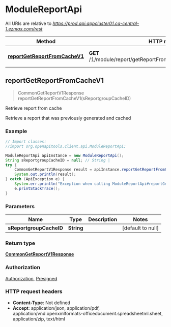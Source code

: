 # ModuleReportApi

All URIs are relative to *https://prod.api.appcluster01.ca-central-1.ezmax.com/rest*

Method | HTTP request | Description
------------- | ------------- | -------------
[**reportGetReportFromCacheV1**](ModuleReportApi.md#reportGetReportFromCacheV1) | **GET** /1/module/report/getReportFromCache/{sReportgroupCacheID} | Retrieve report from cache



## reportGetReportFromCacheV1

> CommonGetReportV1Response reportGetReportFromCacheV1(sReportgroupCacheID)

Retrieve report from cache

Retrieve a report that was previously generated and cached

### Example

```java
// Import classes:
//import org.openapitools.client.api.ModuleReportApi;

ModuleReportApi apiInstance = new ModuleReportApi();
String sReportgroupCacheID = null; // String | 
try {
    CommonGetReportV1Response result = apiInstance.reportGetReportFromCacheV1(sReportgroupCacheID);
    System.out.println(result);
} catch (ApiException e) {
    System.err.println("Exception when calling ModuleReportApi#reportGetReportFromCacheV1");
    e.printStackTrace();
}
```

### Parameters


Name | Type | Description  | Notes
------------- | ------------- | ------------- | -------------
 **sReportgroupCacheID** | **String**|  | [default to null]

### Return type

[**CommonGetReportV1Response**](CommonGetReportV1Response.md)

### Authorization

[Authorization](../README.md#Authorization), [Presigned](../README.md#Presigned)

### HTTP request headers

- **Content-Type**: Not defined
- **Accept**: application/json, application/pdf, application/vnd.openxmlformats-officedocument.spreadsheetml.sheet, application/zip, text/html


